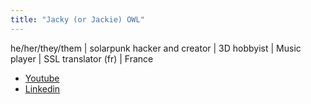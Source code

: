```yaml
---
title: "Jacky (or Jackie) OWL"
---
```


he/her/they/them | solarpunk hacker and creator | 3D hobbyist | Music player | SSL translator (fr) | France

- [Youtube](https://www.youtube.com/@Jacky0wl)
- [Linkedin](https://www.linkedin.com/in/jacky-owl/)

